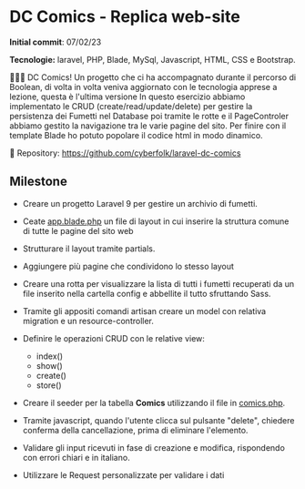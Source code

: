 # DC Comics - Replica web-site

**Initial commit**: 07/02/23

**Tecnologie:** laravel, PHP, Blade, MySql, Javascript, HTML, CSS e Bootstrap.

🦸🏻‍♂️ DC Comics! Un progetto che ci ha accompagnato durante il percorso di Boolean, di volta in volta veniva aggiornato con le tecnologia apprese a lezione, questa è l'ultima versione In questo esercizio abbiamo implementato le CRUD (create/read/update/delete) per gestire la persistenza dei Fumetti nel Database poi tramite le rotte e il PageControler abbiamo gestito la navigazione tra le varie pagine del sito. Per finire con il template Blade ho potuto popolare il codice html in modo dinamico.

🔗 Repository:
https://github.com/cyberfolk/laravel-dc-comics

## Milestone

-   Creare un progetto Laravel 9 per gestire un archivio di fumetti.
-   Ceate [app.blade.php](resources/views/layouts/app.blade.php) un file di layout in cui inserire la struttura comune di tutte le pagine del sito web
-   Strutturare il layout tramite partials.
-   Aggiungere più pagine che condividono lo stesso layout
-   Creare una rotta per visualizzare la lista di tutti i fumetti recuperati da un file inserito nella cartella config e abbellite il tutto sfruttando Sass.
-   Tramite gli appositi comandi artisan creare un model con relativa migration e un resource-controller.
-   Definire le operazioni CRUD con le relative view:

    -   index()
    -   show()
    -   create()
    -   store()

-   Creare il seeder per la tabella **Comics** utilizzando il file in [comics.php](config/comics.php).
-   Tramite javascript, quando l'utente clicca sul pulsante "delete", chiedere conferma della cancellazione, prima di eliminare l'elemento.
-   Validare gli input ricevuti in fase di creazione e modifica, rispondendo con errori chiari e in italiano.
-   Utilizzare le Request personalizzate per validare i dati
